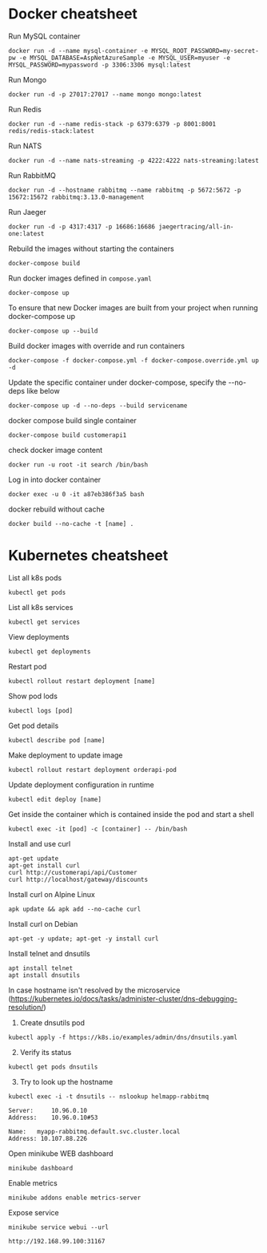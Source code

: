 # Docker cheatsheet

Run MySQL container
```
docker run -d --name mysql-container -e MYSQL_ROOT_PASSWORD=my-secret-pw -e MYSQL_DATABASE=AspNetAzureSample -e MYSQL_USER=myuser -e MYSQL_PASSWORD=mypassword -p 3306:3306 mysql:latest
```

Run Mongo
```
docker run -d -p 27017:27017 --name mongo mongo:latest
````

Run Redis
```
docker run -d --name redis-stack -p 6379:6379 -p 8001:8001 redis/redis-stack:latest
```

Run NATS
```
docker run -d --name nats-streaming -p 4222:4222 nats-streaming:latest
```

Run RabbitMQ
```
docker run -d --hostname rabbitmq --name rabbitmq -p 5672:5672 -p 15672:15672 rabbitmq:3.13.0-management
```

Run Jaeger
```
docker run -d -p 4317:4317 -p 16686:16686 jaegertracing/all-in-one:latest
```

Rebuild the images without starting the containers
```
docker-compose build
```

Run docker images defined in `compose.yaml`
```
docker-compose up
```

To ensure that new Docker images are built from your project when running docker-compose up
```
docker-compose up --build
```

Build docker images with override and run containers
```
docker-compose -f docker-compose.yml -f docker-compose.override.yml up -d
```

Update the specific container under docker-compose, specify the --no-deps like below
```
docker-compose up -d --no-deps --build servicename
```

docker compose build single container
```
docker-compose build customerapi1
```

check docker image content
```
docker run -u root -it search /bin/bash
```

Log in into docker container
```
docker exec -u 0 -it a87eb386f3a5 bash
```

docker rebuild without cache
```
docker build --no-cache -t [name] .
```

# Kubernetes cheatsheet

List all k8s pods
```
kubectl get pods
```

List all k8s services
```
kubectl get services
```

View deployments
```
kubectl get deployments
```

Restart pod
```
kubectl rollout restart deployment [name]
```

Show pod lods
```
kubectl logs [pod]
```

Get pod details
```
kubectl describe pod [name]
```

Make deployment to update image
```
kubectl rollout restart deployment orderapi-pod
```

Update deployment configuration in runtime
```
kubectl edit deploy [name]
```

Get inside the container which is contained inside the pod and start a shell
```
kubectl exec -it [pod] -c [container] -- /bin/bash
```

Install and use curl
```
apt-get update
apt-get install curl
curl http://customerapi/api/Customer
curl http://localhost/gateway/discounts
```

Install curl on Alpine Linux
```
apk update && apk add --no-cache curl
```

Install curl on Debian
```
apt-get -y update; apt-get -y install curl
```

Install telnet and dnsutils
```
apt install telnet
apt install dnsutils
```

In case hostname isn't resolved by the microservice (https://kubernetes.io/docs/tasks/administer-cluster/dns-debugging-resolution/)
1. Create dnsutils pod
```
kubectl apply -f https://k8s.io/examples/admin/dns/dnsutils.yaml
```
2. Verify its status
```
kubectl get pods dnsutils
```
3. Try to look up the hostname
```
kubectl exec -i -t dnsutils -- nslookup helmapp-rabbitmq
```

```
Server:		10.96.0.10
Address:	10.96.0.10#53

Name:	myapp-rabbitmq.default.svc.cluster.local
Address: 10.107.88.226
```

Open minikube WEB dashboard
```
minikube dashboard
```

Enable metrics
```
minikube addons enable metrics-server
```

Expose service
```
minikube service webui --url
```

```
http://192.168.99.100:31167
```